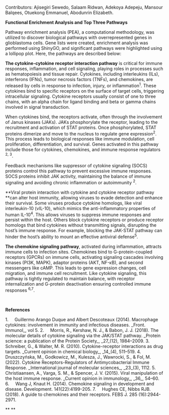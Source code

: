 Contributors: Ajisegiri Sewedo, Salaam Ridwan, Adekoya Adepeju, Mansour Balqees, Otuekong Emmanuel, Abodunrin Elizabeth.

**Functional Enrichment Analysis and Top Three Pathways**

Pathway enrichment analysis (PEA), a computational methodology, was utilized to discover biological pathways with overrepresented genes in glioblastoma cells. Gene lists were created, enrichment analysis was performed using ShinyGO, and significant pathways were highlighted using a lollipop plot. Here, the pathways are described below:<!--[if mso & !supportInlineShapes & supportFields]><span
style='mso-element:field-begin;mso-field-lock:yes'></span> SHAPE <span
style='mso-spacerun:yes'> </span>\* MERGEFORMAT <span style='mso-element:field-separator'></span><![endif]--><!--[if gte vml 1]><v:rect
 id="Rectangle_x0020_3" o:spid="_x0000_s1026" style='width:24pt;height:24pt;
 visibility:visible;mso-wrap-style:square;mso-left-percent:-10001;
 mso-top-percent:-10001;mso-position-horizontal:absolute;
 mso-position-horizontal-relative:char;mso-position-vertical:absolute;
 mso-position-vertical-relative:line;mso-left-percent:-10001;mso-top-percent:-10001;
 v-text-anchor:top' o:gfxdata="UEsDBBQABgAIAAAAIQC75UiUBQEAAB4CAAATAAAAW0NvbnRlbnRfVHlwZXNdLnhtbKSRvU7DMBSF
dyTewfKKEqcMCKEmHfgZgaE8wMW+SSwc27JvS/v23KTJgkoXFsu+P+c7Ol5vDoMTe0zZBl/LVVlJ
gV4HY31Xy4/tS3EvRSbwBlzwWMsjZrlprq/W22PELHjb51r2RPFBqax7HCCXIaLnThvSAMTP1KkI
+gs6VLdVdad08ISeCho1ZLN+whZ2jsTzgcsnJwldluLxNDiyagkxOquB2Knae/OLUsyEkjenmdzb
mG/YhlRnCWPnb8C898bRJGtQvEOiVxjYhtLOxs8AySiT4JuDystlVV4WPeM6tK3VaILeDZxIOSsu
ti/jidNGNZ3/J08yC1dNv9v8AAAA//8DAFBLAwQUAAYACAAAACEArTA/8cEAAAAyAQAACwAAAF9y
ZWxzLy5yZWxzhI/NCsIwEITvgu8Q9m7TehCRpr2I4FX0AdZk2wbbJGTj39ubi6AgeJtl2G9m6vYx
jeJGka13CqqiBEFOe2Ndr+B03C3WIDihMzh6RwqexNA281l9oBFTfuLBBhaZ4ljBkFLYSMl6oAm5
8IFcdjofJ0z5jL0MqC/Yk1yW5UrGTwY0X0yxNwri3lQgjs+Qk/+zfddZTVuvrxO59CNCmoj3vCwj
MfaUFOjRhrPHaN4Wv0VV5OYgm1p+LW1eAAAA//8DAFBLAwQUAAYACAAAACEAzeqw9yMCAAC1BAAA
HwAAAGNsaXBib2FyZC9kcmF3aW5ncy9kcmF3aW5nMS54bWykVNtuGyEQfa/Uf0C8J+vYrmuvso5S
t4kqpY0VNx+AWfaiskABr+1+fQ/sOnbdqg/pCzC3w8yZgeubXSNJK6yrtcro1eWAEqG4zmtVZvT5
293FlBLnmcqZ1EpkdC8cvZm/fXPN0tIyU9WcAEG5lGW08t6kSeJ4JRrmLrURCrZC24Z5iLZMcsu2
QG5kMhwMJknDakXnR6iPzDOysfUroKTm30W+YKplDpCSp6eaPkfJ/x+Zpaq9t2ZlljZkzr+2S0vq
PKNgTrEGFNGkN/RuEJOzqPIIsCtsE/x1UZBdRNmHNWKInSccytFgPB0An8PUn7s7qse/RPHq0z/j
kEx3KQ4niTgT0lDtn5VNJ+PhaDSbzA4VPgmOkSilIKOXYg9hzjygFY4ovajgI26dgTdGC8EHlbV6
WwmWu6Du6AGPHUKk6ggGctfbLzoHr2zjdZyW11P2UjpLjXX+XuiGhENGLZKM4Kx9cL7L6eASedF3
tZSRdal+UwAzaLC5fib8bhW59LsPOt8H5zV2VGI1bkIf8d78I5ZC6m1GuawNJZW2P891wQ8TCwsl
W7y2jLofG2YFJfKzAnmzq/EYcD4K43fvhxDsqWV9amGKAyqjnpLuuPCQELIxti6r2KOuslswXdQ9
C13uwSCdX/m9FJGFWKFQ+ZJZ9oTaJJqdUaEunld9S+EBUo4kbJxYmTA6HbsdS5E2OJ492BjafzDh
VziV578AAAD//wMAUEsDBBQABgAIAAAAIQDDpe77QgYAANMZAAAaAAAAY2xpcGJvYXJkL3RoZW1l
L3RoZW1lMS54bWzsWUtvGzcQvhfof1jsvbFkvWwjcmBLctzGToJISZEjtUvtMuYuFyRlR7ciOfVS
oEBa9NAAvfVQFA3QAA166Y8x4KBNf0SH3IdIiYof8CEoIgPG7uw3w+HM7Dck9+atpwn1jjEXhKVd
v36j5ns4DVhI0qjrPxztfbbhe0KiNESUpbjrz7Dwb21/+slNtBVQko0Z4uEoxgn2wFAqtlDXj6XM
ttbWRABiJG6wDKfwbMJ4giTc8mgt5OgEBkjo2nqt1l5LEEn9bbAolaEBhX+pFEoQUD5UZrCXogRG
vzeZkABrbHhUVwgxEz3KvWNEuz7YDNnJCD+VvkeRkPCg69f0z1/bvrmGtgolKlfoGnp7+lfoFQrh
0boek0fjatBms9Vs71T2NYDKZdygM2gP2pU9DUBBADPNfbFtdtZ7zQJrgPJLh+1+p9+oW3jDfmPJ
552W+rPwGpTbby7h9/Z6EEULr0E5vrWEb+1u7vZt+xqU49tL+E5tp9/sWPY1KKYkPVpC11rtRq+c
bQWZMLrvhG+2mnud9cL4HAXVUFWXGmLCUrmq1hL0hPE9ACggRZKknpxleIICqMkeomTMiXdAoliq
YdAWRsbzXBSIJZEa0RMBJ5ns+l9kKPUNyNmbN6fPXp8+++P0+fPTZ7+Z1i29fZRGpt67n7/99+VX
3j+///TuxXf50It4YeLf/vr12z//ep95eJnmkz37/tXb16/Ofvjm719eOKzvcDQ24SOSYOHdxSfe
A5bABHV0bH/wmF9OYxQjYmrspJFAKVKjOOwPZGyh784QRQ7cLrbj+IgDmbiAt6dPLIeHMZ9K4rB4
J04s4CFjdJdxZxTuqLGMMI+maeQenE9N3AOEjl1j91BqZXkwzYBFictkL8aWm/cpSiWKcIqlp56x
I4wds3tMiBXXQxJwJthEeo+Jt4uIMyQjMraqaa60TxLIy8zlIOTbis3hI2+XUdes+/jYRsK7gajD
+RGmVhhvo6lEicvkCCXUDPgBkrHLyeGMByZuICRkOsKUeYMQC+HSucdhvkbS7wCRuNN+SGeJjeSS
HLlsHiDGTGSfHfVilGQu7JCksYn9XBxBiSLvPpMu+CGz3xB1D3lA6cp0PyLYSvf5bPAQONR0aV4g
6smUO3J5GzOrfoczOkFYUw1QvMXcCUnPpfF8hOshcKDJsx9fOny+HtJ2G7Yifkm63uHE+b7sL5D0
KtwiNfcYD8mHz8x9NE3vY3gZltvTR2L+SMz+/56YV73P10/HcwYGclYLwXzJrRfgycr194RQOpQz
ig+EXoIL6DvhHgiVnt5n4mo/lsVwqd5kGMDCRRxpHY8z+SWR8TBGGSzf674yEonCdCS8jAnYNmqx
07bC02lyyMJ821mvqy1mTh4Cybm81qrksGWQObrdmW+lKvPa20hveUsHlO5lnDAGs51oOJzolEIV
JL3BhqA5nNAzuxYvNh1ebCjzZaqWvADXqqzAwsiD5VTXbzVBBZRg34QoDlWe8lSX2dXJvM5Mrwqm
VQE1OMcoKmCe6U3l68rpqdnlpXaBTFtOGOVmO6Ejo3uYiFGIi+pU0ou4cdlcb85TarmnQlHEwnCj
s/E+L66aa9Bb5AaamkxBU++k67cbLSiZAGVdfwLbd7hMMqgdoRa0iEZw8BVInr/wV2GWjAvZRyLO
A65JJ2eDhEjMPUqSrq+mX6WBpppDtG/1dSCED9a5TaCVD805SLqdZDyZ4ECaaTckKtL5LTB8zhXO
p1r96mClyaaQ7mEcnnhjOuUPEJRYq1NXAQyJgDOeeh7NkMCxZEVk8/pbaEwF7ZrngrqGcjmiWYyK
jmKSeQ7XVF65o++qGBh3xZwhoEZIikY4jlSDNYNqddOqa+Q+rOy65yupyBmkOe+ZFquorulmMWuE
sg0sxPJqTd7wqgwxtEuzw+fUvUi5myXXLawTqi4BAa/i5+i6F2gIhmvzwSzXlMfLNKw4u5DavaOc
4DmuXaRJGKzfLs0uxK3qEc7hQHilzg96i1ULokm5rtSRdn1iOESZN47qXR+O+eH04SlcwYcCH2Tr
SrauZHAFp//QLvIj+65fXJQSeJ5LKkyjlDRKTLOUNEtJq5S0Skm7lLR9T59tw/cUdazte+XRNfSw
4qi7WFvY32G2/wMAAP//AwBQSwMEFAAGAAgAAAAhAJxmRkG7AAAAJAEAACoAAABjbGlwYm9hcmQv
ZHJhd2luZ3MvX3JlbHMvZHJhd2luZzEueG1sLnJlbHOEj80KwjAQhO+C7xD2btJ6EJEmvYjQq9QH
CMk2LTY/JFHs2xvoRUHwsjCz7DezTfuyM3liTJN3HGpaAUGnvJ6c4XDrL7sjkJSl03L2DjksmKAV
201zxVnmcpTGKSRSKC5xGHMOJ8aSGtHKRH1AVzaDj1bmIqNhQaq7NMj2VXVg8ZMB4otJOs0hdroG
0i+hJP9n+2GYFJ69elh0+UcEy6UXFqCMBjMHSldnnTUtXYGJhn39Jt4AAAD//wMAUEsBAi0AFAAG
AAgAAAAhALvlSJQFAQAAHgIAABMAAAAAAAAAAAAAAAAAAAAAAFtDb250ZW50X1R5cGVzXS54bWxQ
SwECLQAUAAYACAAAACEArTA/8cEAAAAyAQAACwAAAAAAAAAAAAAAAAA2AQAAX3JlbHMvLnJlbHNQ
SwECLQAUAAYACAAAACEAzeqw9yMCAAC1BAAAHwAAAAAAAAAAAAAAAAAgAgAAY2xpcGJvYXJkL2Ry
YXdpbmdzL2RyYXdpbmcxLnhtbFBLAQItABQABgAIAAAAIQDDpe77QgYAANMZAAAaAAAAAAAAAAAA
AAAAAIAEAABjbGlwYm9hcmQvdGhlbWUvdGhlbWUxLnhtbFBLAQItABQABgAIAAAAIQCcZkZBuwAA
ACQBAAAqAAAAAAAAAAAAAAAAAPoKAABjbGlwYm9hcmQvZHJhd2luZ3MvX3JlbHMvZHJhd2luZzEu
eG1sLnJlbHNQSwUGAAAAAAUABQBnAQAA/QsAAAAA
" filled="f" stroked="f">
 <o:lock v:ext="edit" aspectratio="t"/>
 <w:wrap type="none"/>
 <w:anchorlock/>
</v:rect><![endif]--><!--[if gte vml 1]><v:shapetype id="_x0000_t75"
 coordsize="21600,21600" o:spt="75" o:preferrelative="t" path="m@4@5l@4@11@9@11@9@5xe"
 filled="f" stroked="f">
 <v:stroke joinstyle="miter"/>
 <v:formulas>
  <v:f eqn="if lineDrawn pixelLineWidth 0"/>
  <v:f eqn="sum @0 1 0"/>
  <v:f eqn="sum 0 0 @1"/>
  <v:f eqn="prod @2 1 2"/>
  <v:f eqn="prod @3 21600 pixelWidth"/>
  <v:f eqn="prod @3 21600 pixelHeight"/>
  <v:f eqn="sum @0 0 1"/>
  <v:f eqn="prod @6 1 2"/>
  <v:f eqn="prod @7 21600 pixelWidth"/>
  <v:f eqn="sum @8 21600 0"/>
  <v:f eqn="prod @7 21600 pixelHeight"/>
  <v:f eqn="sum @10 21600 0"/>
 </v:formulas>
 <v:path o:extrusionok="f" gradientshapeok="t" o:connecttype="rect"/>
 <o:lock v:ext="edit" aspectratio="t"/>
</v:shapetype><![endif]--><!--[if mso & !supportInlineShapes & supportFields]><v:shape
 id="_x0000_i1025" type="#_x0000_t75" style='width:24pt;height:24pt'>
 <v:imagedata croptop="-65520f" cropbottom="65520f"/>
</v:shape><span style='mso-element:field-end'></span><![endif]-->

**The cytokine-cytokine receptor interaction pathway** is critical for immune responses, inflammation, and cell signaling, playing roles in processes such as hematopoiesis and tissue repair. Cytokines, including interleukins (ILs), interferons (IFNs), tumor necrosis factors (TNFs), and chemokines, are released by cells in response to infection, injury, or inflammation<sup>1</sup>. These cytokines bind to specific receptors on the surface of target cells, triggering intracellular signaling. Cytokine receptors usually consist of one to three chains, with an alpha chain for ligand binding and beta or gamma chains involved in signal transduction.

When cytokines bind, the receptors activate, often through the involvement of Janus kinases (JAKs). JAKs phosphorylate the receptor, leading to the recruitment and activation of STAT proteins. Once phosphorylated, STAT proteins dimerize and move to the nucleus to regulate gene expression<sup>2</sup>. This process leads to biological responses like immune modulation, cell proliferation, differentiation, and survival. Genes activated in this pathway include those for cytokines, chemokines, and immune response regulators <sup>2, 3</sup>.

Feedback mechanisms like suppressor of cytokine signaling (SOCS) proteins control this pathway to prevent excessive immune responses. SOCS proteins inhibit JAK activity, maintaining the balance of immune signaling and avoiding chronic inflammation or autoimmunity <sup>2</sup>.

**Viral protein interaction with cytokine and cytokine receptor pathway **can alter host immunity, allowing viruses to evade detection and enhance their survival. Some viruses produce cytokine homologs, like viral interleukin-10 (vIL-10), which mimics the anti-inflammatory properties of human IL-10<sup>4</sup>. This allows viruses to suppress immune responses and persist within the host. Others block cytokine receptors or produce receptor homologs that bind cytokines without transmitting signals, disrupting the host’s immune response. For example, blocking the JAK-STAT pathway can hinder the host’s ability to mount an effective antiviral defense<sup>5</sup>.

**The chemokine signaling pathway**, activated during inflammation, attracts immune cells to infection sites. Chemokines bind to G-protein-coupled receptors (GPCRs) on immune cells, activating signaling cascades involving kinases (PI3K, MAPK), adaptor proteins (AKT, NF-κB), and second messengers like cAMP. This leads to gene expression changes, cell migration, and immune cell recruitment. Like cytokine signaling, this pathway is tightly regulated to maintain balance, with receptor internalization and G-protein deactivation ensuring controlled immune responses <sup>6,7</sup>.

 

**References**

<!--[if !supportLists]-->1.     <!--[endif]-->Guillermo Arango Duque and Albert Descoteaux (2014). Macrophage cytokines: involvement in immunity and infectious diseases. _Front. Immunol_, vol 5.

<!--[if !supportLists]-->2.     <!--[endif]-->Morris, R., Kershaw, N. J., & Babon, J. J. (2018). The molecular details of cytokine signaling via the JAK/STAT pathway. _Protein science: a publication of the Protein Society_, _27_(12), 1984–2009.

<!--[if !supportLists]-->3.     <!--[endif]-->Schreiber, G., & Walter, M. R. (2010). Cytokine-receptor interactions as drug targets. _Current opinion in chemical biology_, _14_(4), 511–519.

<!--[if !supportLists]-->4.     <!--[endif]-->Druszczyńska, M., Godkowicz, M., Kulesza, J., Wawrocki, S., & Fol, M. (2022). Cytokine Receptors-Regulators of Antimycobacterial Immune Response. _International journal of molecular sciences_, _23_(3), 1112.

<!--[if !supportLists]-->5.     <!--[endif]-->Christiaansen, A., Varga, S. M., & Spencer, J. V. (2015). Viral manipulation of the host immune response. _Current opinion in immunology_, _36_, 54–60.

<!--[if !supportLists]-->6.     <!--[endif]-->Wang J, Knaut H. (2014). Chemokine signaling in development and disease. Development. 141(22):4199-205.

<!--[if !supportLists]-->7.     <!--[endif]-->Hughes CE, Nibbs RJB. (2018). A guide to chemokines and their receptors. FEBS J. 285 (16):2944-2971.

** **

